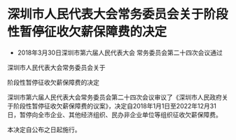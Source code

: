 # 深圳市人民代表大会常务委员会关于阶段性暂停征收欠薪保障费的决定

- 2018年3月30日深圳市第六届人民代表大会
  常务委员会第二十四次会议通过

<!-- INFO END -->

深圳市人民代表大会常务委员会关于

阶段性暂停征收欠薪保障费的决定

深圳市第六届人民代表大会常务委员会第二十四次会议审议了《深圳市人民政府关于阶段性暂停征收欠薪保障费的议案》，决定自2018年1月1日至2022年12月31日，暂停向全市企业、其他经济组织、民办非企业单位等组织征收欠薪保障费。

本决定自公布之日起施行。
